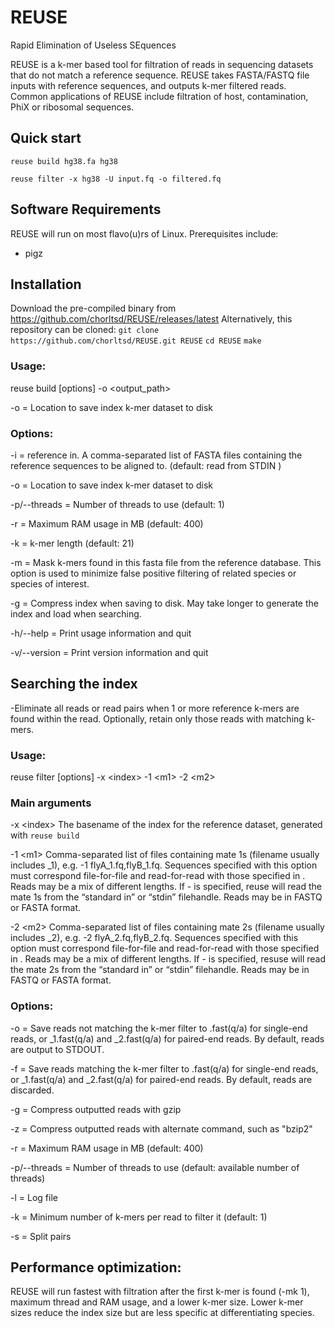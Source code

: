 # REUSE
Rapid Elimination of Useless SEquences

REUSE is a k-mer based tool for filtration of reads in sequencing datasets that do not match a reference sequence.
REUSE takes FASTA/FASTQ file inputs with reference sequences, and outputs k-mer filtered reads. Common applications of REUSE include filtration of host, contamination, PhiX or ribosomal sequences.


## Quick start
`reuse build hg38.fa hg38`

`reuse filter -x hg38 -U input.fq -o filtered.fq`


## Software Requirements
REUSE will run on most flavo(u)rs of Linux. Prerequisites include:
- pigz



## Installation
Download the pre-compiled binary from https://github.com/chorltsd/REUSE/releases/latest
Alternatively, this repository can be cloned:
`git clone https://github.com/chorltsd/REUSE.git REUSE`
`cd REUSE`
`make`

### Usage:
reuse build [options] -o \<output_path\>

-o = Location to save index k-mer dataset to disk


### Options:
-i = reference in.  A comma-separated list of FASTA files containing the reference sequences to be aligned to.  (default: read from STDIN )

-o = Location to save index k-mer dataset to disk

-p/--threads = Number of threads to use (default: 1)

-r = Maximum RAM usage in MB (default: 400)

-k = k-mer length (default: 21)

-m = Mask k-mers found in this fasta file from the reference database. This option is used to minimize false positive filtering of related species or species of interest.

-g = Compress index when saving to disk. May take longer to generate the index and load when searching.

-h/--help = Print usage information and quit

-v/--version = Print version information and quit



## Searching the index
-Eliminate all reads or read pairs when 1 or more reference k-mers are found within the read. Optionally, retain only those reads with matching k-mers.

### Usage:
reuse filter [options] -x \<index\> -1 \<m1\> -2 \<m2\> 
 ### Main arguments
-x \<index\>
The basename of the index for the reference dataset, generated with `reuse build`

 -1 \<m1\>
Comma-separated list of files containing mate 1s (filename usually includes _1), e.g. -1 flyA_1.fq,flyB_1.fq. Sequences specified with this option must correspond file-for-file and read-for-read with those specified in <m2>. Reads may be a mix of different lengths. If - is specified, reuse will read the mate 1s from the “standard in” or “stdin” filehandle. Reads may be in FASTQ or FASTA format.
 
 -2 \<m2\>
Comma-separated list of files containing mate 2s (filename usually includes _2), e.g. -2 flyA_2.fq,flyB_2.fq. Sequences specified with this option must correspond file-for-file and read-for-read with those specified in <m1>. Reads may be a mix of different lengths. If - is specified, resuse will read the mate 2s from the “standard in” or “stdin” filehandle. Reads may be in FASTQ or FASTA format.

### Options:
-o <output> = Save reads not matching the k-mer filter to <output>.fast(q/a) for single-end reads, or <output>_1.fast(q/a) and <output>_2.fast(q/a) for paired-end reads. By default, reads are output to STDOUT.
  
-f <filtered> = Save reads matching the k-mer filter to <filtered>.fast(q/a) for single-end reads, or <filtered>_1.fast(q/a) and <filtered>_2.fast(q/a) for paired-end reads. By default, reads are discarded.
  
-g = Compress outputted reads with gzip

-z <command> = Compress outputted reads with alternate command, such as "bzip2"

-r = Maximum RAM usage in MB (default: 400)

-p/--threads = Number of threads to use (default: available number of threads)

-l <log> = Log file
  
-k = Minimum number of k-mers per read to filter it (default: 1)

-s = Split pairs


## Performance optimization:
REUSE will run fastest with filtration after the first k-mer is found (-mk 1), maximum thread and RAM usage, and a lower k-mer size. Lower k-mer sizes reduce the index size but are less specific at differentiating species.
